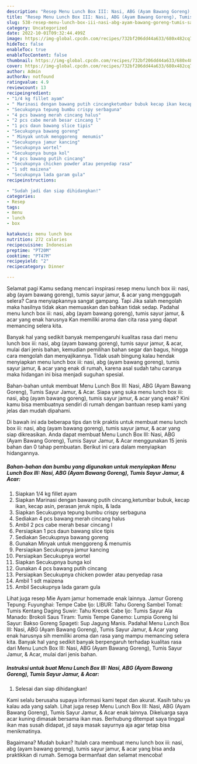 ```yaml
---
description: "Resep Menu Lunch Box III: Nasi, ABG (Ayam Bawang Goreng), Tumis Sayur Jamur, &amp;amp; Acar yang Enak"
title: "Resep Menu Lunch Box III: Nasi, ABG (Ayam Bawang Goreng), Tumis Sayur Jamur, &amp;amp; Acar yang Enak"
slug: 538-resep-menu-lunch-box-iii-nasi-abg-ayam-bawang-goreng-tumis-sayur-jamur-and-amp-acar-yang-enak
category: Uncategorized
date: 2022-10-01T09:32:44.499Z
image: https://img-global.cpcdn.com/recipes/732bf206dd44a633/680x482cq70/menu-lunch-box-iii-nasi-abg-ayam-bawang-goreng-tumis-sayur-jamur-acar-foto-resep-utama.jpg
hideToc: false
enableToc: true
enableTocContent: false
thumbnail: https://img-global.cpcdn.com/recipes/732bf206dd44a633/680x482cq70/menu-lunch-box-iii-nasi-abg-ayam-bawang-goreng-tumis-sayur-jamur-acar-foto-resep-utama.jpg
cover: https://img-global.cpcdn.com/recipes/732bf206dd44a633/680x482cq70/menu-lunch-box-iii-nasi-abg-ayam-bawang-goreng-tumis-sayur-jamur-acar-foto-resep-utama.jpg
author: Admin
authorAv: notfound
ratingvalue: 4.9
reviewcount: 13
recipeingredient:
- "1/4 kg fillet ayam"
- " Marinasi dengan bawang putih cincangketumbar bubuk kecap ikan kecap asin perasan jeruk nipis  lada"
- "Secukupnya tepung bumbu crispy serbaguna"
- "4 pcs bawang merah cincang halus"
- "2 pcs cabe merah besar cincang l"
- "1 pcs daun bawang slice tipis"
- "Secukupnya bawang goreng"
- " Minyak untuk menggoreng  menumis"
- "Secukupnya jamur kancing"
- "Secukupnya wortel"
- "Secukupnya bunga kol"
- "4 pcs bawang putih cincang"
- "Secukupnya chicken powder atau penyedap rasa"
- "1 sdt maizena"
- "Secukupnya lada garam gula"
recipeinstructions:

- "Sudah jadi dan siap dihidangkan!"
categories:
- Resep
tags:
- menu
- lunch
- box

katakunci: menu lunch box 
nutrition: 272 calories
recipecuisine: Indonesian
preptime: "PT20M"
cooktime: "PT47M"
recipeyield: "2"
recipecategory: Dinner

---
```



Selamat pagi Kamu sedang mencari inspirasi resep menu lunch box iii: nasi, abg (ayam bawang goreng), tumis sayur jamur, &amp; acar yang menggugah selera? Cara menyiapkannya sangat gampang. Tapi Jika salah mengolah maka hasilnya tidak akan memuaskan dan bahkan tidak sedap. Padahal menu lunch box iii: nasi, abg (ayam bawang goreng), tumis sayur jamur, &amp; acar yang enak harusnya Kan memiliki aroma dan cita rasa yang dapat memancing selera kita.


Banyak hal yang sedikit banyak mempengaruhi kualitas rasa dari menu lunch box iii: nasi, abg (ayam bawang goreng), tumis sayur jamur, &amp; acar, mulai dari jenis bahan, kemudian pemilihan bahan segar dan bagus, hingga cara mengolah dan menyajikannya. Tidak usah bingung kalau hendak menyiapkan menu lunch box iii: nasi, abg (ayam bawang goreng), tumis sayur jamur, &amp; acar yang enak di rumah, karena asal sudah tahu caranya maka hidangan ini bisa menjadi suguhan spesial.

Bahan-bahan untuk membuat Menu Lunch Box III: Nasi, ABG (Ayam Bawang Goreng), Tumis Sayur Jamur, &amp; Acar. Siapa yang suka menu lunch box iii: nasi, abg (ayam bawang goreng), tumis sayur jamur, &amp; acar yang enak? Kini kamu bisa membuatnya sendiri di rumah dengan bantuan resep kami yang jelas dan mudah dipahami.


Di bawah ini ada beberapa tips dan trik praktis untuk membuat menu lunch box iii: nasi, abg (ayam bawang goreng), tumis sayur jamur, &amp; acar yang siap dikreasikan. Anda dapat membuat Menu Lunch Box III: Nasi, ABG (Ayam Bawang Goreng), Tumis Sayur Jamur, &amp; Acar menggunakan 15 jenis bahan dan 0 tahap pembuatan. Berikut ini cara dalam menyiapkan hidangannya.

<!--inarticleads1-->

##### Bahan-bahan dan bumbu yang digunakan untuk menyiapkan Menu Lunch Box III: Nasi, ABG (Ayam Bawang Goreng), Tumis Sayur Jamur, &amp; Acar:

1. Siapkan 1/4 kg fillet ayam
1. Siapkan  Marinasi dengan bawang putih cincang,ketumbar bubuk, kecap ikan, kecap asin, perasan jeruk nipis, &amp; lada
1. Siapkan Secukupnya tepung bumbu crispy serbaguna
1. Sediakan 4 pcs bawang merah cincang halus
1. Ambil 2 pcs cabe merah besar cincang l
1. Persiapkan 1 pcs daun bawang slice tipis
1. Sediakan Secukupnya bawang goreng
1. Gunakan  Minyak untuk menggoreng &amp; menumis
1. Persiapkan Secukupnya jamur kancing
1. Persiapkan Secukupnya wortel
1. Siapkan Secukupnya bunga kol
1. Gunakan 4 pcs bawang putih cincang
1. Persiapkan Secukupnya chicken powder atau penyedap rasa
1. Ambil 1 sdt maizena
1. Ambil Secukupnya lada garam gula


Lihat juga resep Mie Ayam jamur homemade enak lainnya. Jamur Goreng Tepung: Fuyunghai: Tempe Cabe Ijo: LIBUR: Tahu Goreng Sambel Tomat: Tumis Kentang Daging Suwir: Tahu Krecek Cabe Ijo: Tumis Sayur Ala Manado: Brokoli Saus Tiram: Tumis Tempe Ganemo: Lumpia Goreng Isi Sayur: Bakso Goreng Spageti: Sup Jagung Manis. Padahal Menu Lunch Box III: Nasi, ABG (Ayam Bawang Goreng), Tumis Sayur Jamur, &amp; Acar yang enak harusnya sih memiliki aroma dan rasa yang mampu memancing selera kita. Banyak hal yang sedikit banyak berpengaruh terhadap kualitas rasa dari Menu Lunch Box III: Nasi, ABG (Ayam Bawang Goreng), Tumis Sayur Jamur, &amp; Acar, mulai dari jenis bahan. 

<!--inarticleads2-->

##### Instruksi untuk buat Menu Lunch Box III: Nasi, ABG (Ayam Bawang Goreng), Tumis Sayur Jamur, &amp; Acar:


1. Selesai dan siap dihidangkan!

Kami selalu berusaha supaya informasi kami tepat dan akurat. Kasih tahu ya kalau ada yang salah. Lihat juga resep Menu Lunch Box III: Nasi, ABG (Ayam Bawang Goreng), Tumis Sayur Jamur, &amp; Acar enak lainnya. Dikeluarga saya acar kuning dimasak bersama ikan mas. Berhubung ditempat saya tinggal ikan mas susah didapat, jd saya masak sayurnya aja agar tetap bisa menikmatinya. 

Bagaimana? Mudah bukan? Itulah cara membuat menu lunch box iii: nasi, abg (ayam bawang goreng), tumis sayur jamur, &amp; acar yang bisa anda praktikkan di rumah. Semoga bermanfaat dan selamat mencoba!
